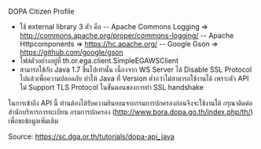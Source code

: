 DOPA Citizen Profile

- ใช้ external library 3 ตัว คือ
-- Apache Commons Logging => http://commons.apache.org/proper/commons-logging/
-- Apache Httpcomponents => https://hc.apache.org/
-- Google Gson => https://github.com/google/gson
- ไฟล์ตัวอย่างอยู่ที่ th.or.ega.client.SimpleEGAWSClient
- สามารถใช้กับ Java 1.7 ขึ้นไปเท่านั้น เนื่องจาก WS Server ได้ Disable SSL Protocol ไปแล้วเพื่อความปลอดภัย ทำให้ Java ที่ Version ต่ำกว่าไม่สามารถใช้งานได้ เพราะตัว API ไม่ Support TLS Protocol ในขั้นตอนของการทำ SSL handshake

ในการเข้าถึง API นี้ ท่านต้องได้รับความยินยอมจากกรมการปกครองก่อนจึงจะใช้งานได้ กรุณาติดต่อ สำนักบริหารการทะเบียน กรมการปกครอง (http://www.bora.dopa.go.th/index.php/th/) เพื่อขอข้อมูลเพิ่มเติม

Source: https://sc.dga.or.th/tutorials/dopa-api_java
